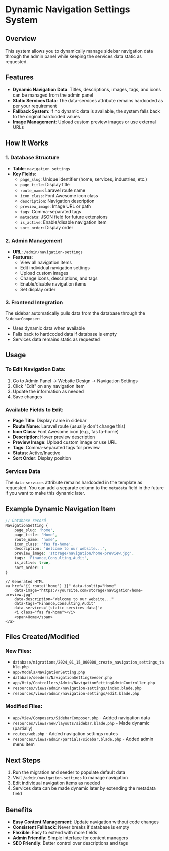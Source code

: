 # Dynamic Navigation Settings System

## Overview
This system allows you to dynamically manage sidebar navigation data through the admin panel while keeping the services data static as requested.

## Features
- **Dynamic Navigation Data**: Titles, descriptions, images, tags, and icons can be managed from the admin panel
- **Static Services Data**: The data-services attribute remains hardcoded as per your requirement
- **Fallback System**: If no dynamic data is available, the system falls back to the original hardcoded values
- **Image Management**: Upload custom preview images or use external URLs

## How It Works

### 1. Database Structure
- **Table**: `navigation_settings`
- **Key Fields**:
  - `page_slug`: Unique identifier (home, services, industries, etc.)
  - `page_title`: Display title
  - `route_name`: Laravel route name
  - `icon_class`: Font Awesome icon class
  - `description`: Navigation description
  - `preview_image`: Image URL or path
  - `tags`: Comma-separated tags
  - `metadata`: JSON field for future extensions
  - `is_active`: Enable/disable navigation item
  - `sort_order`: Display order

### 2. Admin Management
- **URL**: `/admin/navigation-settings`
- **Features**:
  - View all navigation items
  - Edit individual navigation settings
  - Upload custom images
  - Change icons, descriptions, and tags
  - Enable/disable navigation items
  - Set display order

### 3. Frontend Integration
The sidebar automatically pulls data from the database through the `SidebarComposer`:
- Uses dynamic data when available
- Falls back to hardcoded data if database is empty
- Services data remains static as requested

## Usage

### To Edit Navigation Data:
1. Go to Admin Panel → Website Design → Navigation Settings
2. Click "Edit" on any navigation item
3. Update the information as needed
4. Save changes

### Available Fields to Edit:
- **Page Title**: Display name in sidebar
- **Route Name**: Laravel route (usually don't change this)
- **Icon Class**: Font Awesome icon (e.g., fas fa-home)
- **Description**: Hover preview description
- **Preview Image**: Upload custom image or use URL
- **Tags**: Comma-separated tags for preview
- **Status**: Active/Inactive
- **Sort Order**: Display position

### Services Data
The `data-services` attribute remains hardcoded in the template as requested. You can add a separate column to the `metadata` field in the future if you want to make this dynamic later.

## Example Dynamic Navigation Item

```php
// Database record
NavigationSetting {
    page_slug: 'home',
    page_title: 'Home',
    route_name: 'home',
    icon_class: 'fas fa-home',
    description: 'Welcome to our website...',
    preview_image: 'storage/navigation/home-preview.jpg',
    tags: 'Finance,Consulting,Audit',
    is_active: true,
    sort_order: 1
}
```

```blade
// Generated HTML
<a href="{{ route('home') }}" data-tooltip="Home"
    data-image="https://yoursite.com/storage/navigation/home-preview.jpg"
    data-description="Welcome to our website..."
    data-tags="Finance,Consulting,Audit"
    data-services='[static services data]'>
    <i class="fas fa-home"></i>
    <span>Home</span>
</a>
```

## Files Created/Modified

### New Files:
- `database/migrations/2024_01_15_000000_create_navigation_settings_table.php`
- `app/Models/NavigationSetting.php`
- `database/seeders/NavigationSettingSeeder.php`
- `app/Http/Controllers/Admin/NavigationSettingAdminController.php`
- `resources/views/admin/navigation-settings/index.blade.php`
- `resources/views/admin/navigation-settings/edit.blade.php`

### Modified Files:
- `app/View/Composers/SidebarComposer.php` - Added navigation data
- `resources/views/new/layouts/sidebar.blade.php` - Made dynamic (partially)
- `routes/web.php` - Added navigation settings routes
- `resources/views/admin/partials/sidebar.blade.php` - Added admin menu item

## Next Steps
1. Run the migration and seeder to populate default data
2. Visit `/admin/navigation-settings` to manage navigation
3. Edit individual navigation items as needed
4. Services data can be made dynamic later by extending the metadata field

## Benefits
- **Easy Content Management**: Update navigation without code changes
- **Consistent Fallback**: Never breaks if database is empty
- **Flexible**: Easy to extend with more fields
- **Admin Friendly**: Simple interface for content managers
- **SEO Friendly**: Better control over descriptions and tags
